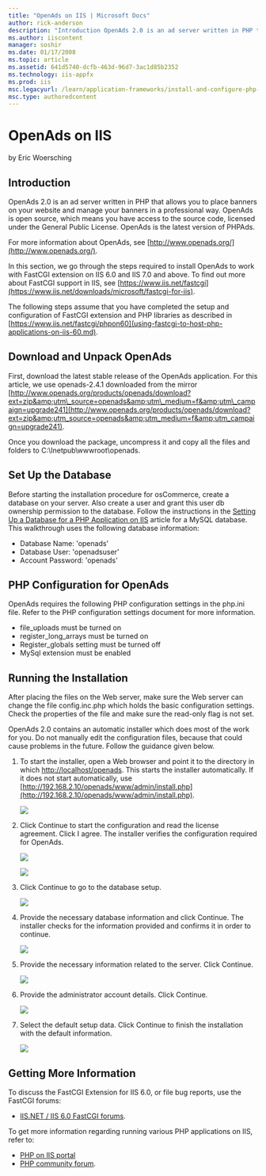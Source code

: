 ```yaml
---
title: "OpenAds on IIS | Microsoft Docs"
author: rick-anderson
description: "Introduction OpenAds 2.0 is an ad server written in PHP that allows you to place banners on your website and manage your banners in a professional way. OpenA..."
ms.author: iiscontent
manager: soshir
ms.date: 01/17/2008
ms.topic: article
ms.assetid: 641d5740-dcfb-463d-96d7-3ac1d85b2352
ms.technology: iis-appfx
ms.prod: iis
msc.legacyurl: /learn/application-frameworks/install-and-configure-php-applications-on-iis/openads-on-iis
msc.type: authoredcontent
---
```

OpenAds on IIS
====================
by Eric Woersching

## Introduction

OpenAds 2.0 is an ad server written in PHP that allows you to place banners on your website and manage your banners in a professional way. OpenAds is open source, which means you have access to the source code, licensed under the General Public License. OpenAds is the latest version of PHPAds.

For more information about OpenAds, see [http://www.openads.org/](http://www.openads.org/).

In this section, we go through the steps required to install OpenAds to work with FastCGI extension on IIS 6.0 and IIS 7.0 and above. To find out more about FastCGI support in IIS, see [https://www.iis.net/fastcgi](https://www.iis.net/downloads/microsoft/fastcgi-for-iis).

The following steps assume that you have completed the setup and configuration of FastCGI extension and PHP libraries as described in [https://www.iis.net/fastcgi/phpon60](using-fastcgi-to-host-php-applications-on-iis-60.md).

## Download and Unpack OpenAds

First, download the latest stable release of the OpenAds application. For this article, we use openads-2.4.1 downloaded from the mirror [http://www.openads.org/products/openads/download?ext=zip&amp;utm\_source=openads&amp;utm\_medium=f&amp;utm\_campaign=upgrade241](http://www.openads.org/products/openads/download?ext=zip&amp;utm_source=openads&amp;utm_medium=f&amp;utm_campaign=upgrade241).

Once you download the package, uncompress it and copy all the files and folders to C:\Inetpub\wwwroot\openads.

## Set Up the Database

Before starting the installation procedure for osCommerce, create a database on your server. Also create a user and grant this user db ownership permission to the database. Follow the instructions in the [Setting Up a Database for a PHP Application on IIS](../install-and-configure-php-on-iis/setting-up-a-database-for-a-php-application-on-iis.md) article for a MySQL database. This walkthrough uses the following database information:

- Database Name: 'openads'
- Database User: 'openadsuser'
- Account Password: 'openads'

## PHP Configuration for OpenAds

OpenAds requires the following PHP configuration settings in the php.ini file. Refer to the PHP configuration settings document for more information. 

- file\_uploads must be turned on
- register\_long\_arrays must be turned on
- Register\_globals setting must be turned off
- MySql extension must be enabled

## Running the Installation

After placing the files on the Web server, make sure the Web server can change the file config.inc.php which holds the basic configuration settings. Check the properties of the file and make sure the read-only flag is not set.

OpenAds 2.0 contains an automatic installer which does most of the work for you. Do not manually edit the configuration files, because that could cause problems in the future. Follow the guidance given below.

1. To start the installer, open a Web browser and point it to the directory in which [http://localhost/openads](http://localhost/openads). This starts the installer automatically. If it does not start automatically, use [http://192.168.2.10/openads/www/admin/install.php](http://192.168.2.10/openads/www/admin/install.php).  

    [![](openads-on-iis/_static/image2.jpg)](openads-on-iis/_static/image1.jpg)
2. Click Continue to start the configuration and read the license agreement. Click I agree. The installer verifies the configuration required for OpenAds.  

    [![](openads-on-iis/_static/image4.jpg)](openads-on-iis/_static/image3.jpg)

    [![](openads-on-iis/_static/image6.jpg)](openads-on-iis/_static/image5.jpg)
3. Click Continue to go to the database setup.  

    [![](openads-on-iis/_static/image8.jpg)](openads-on-iis/_static/image7.jpg)
4. Provide the necessary database information and click Continue. The installer checks for the information provided and confirms it in order to continue.  

    [![](openads-on-iis/_static/image10.jpg)](openads-on-iis/_static/image9.jpg)
5. Provide the necessary information related to the server. Click Continue.  

    [![](openads-on-iis/_static/image12.jpg)](openads-on-iis/_static/image11.jpg)
6. Provide the administrator account details. Click Continue.  

    [![](openads-on-iis/_static/image14.jpg)](openads-on-iis/_static/image13.jpg)
7. Select the default setup data. Click Continue to finish the installation with the default information.  

    [![](openads-on-iis/_static/image16.jpg)](openads-on-iis/_static/image15.jpg)

## Getting More Information

To discuss the FastCGI Extension for IIS 6.0, or file bug reports, use the FastCGI forums: 

- [IIS.NET / IIS 6.0 FastCGI forums](https://forums.iis.net/1103.aspx).

To get more information regarding running various PHP applications on IIS, refer to:

- [PHP on IIS portal](https://php.iis.net/)
- [PHP community forum](https://forums.iis.net/1102.aspx).